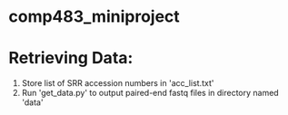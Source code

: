 # comp483_miniproject 

# Retrieving Data:

1. Store list of SRR accession numbers in 'acc_list.txt'
2. Run 'get_data.py' to output paired-end fastq files in directory named 'data'



